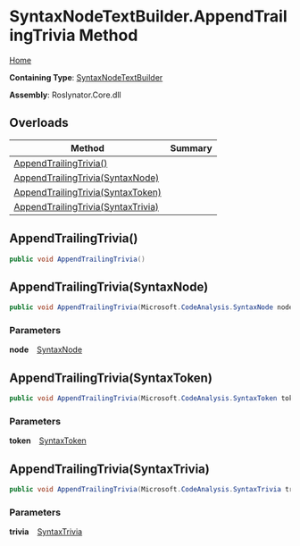 # SyntaxNodeTextBuilder\.AppendTrailingTrivia Method

[Home](../../../../README.md)

**Containing Type**: [SyntaxNodeTextBuilder](../README.md)

**Assembly**: Roslynator\.Core\.dll

## Overloads

| Method | Summary |
| ------ | ------- |
| [AppendTrailingTrivia()](#3135568974) | |
| [AppendTrailingTrivia(SyntaxNode)](#3371970503) | |
| [AppendTrailingTrivia(SyntaxToken)](#2929282898) | |
| [AppendTrailingTrivia(SyntaxTrivia)](#1945253139) | |

<a id="3135568974"></a>

## AppendTrailingTrivia\(\) 

```csharp
public void AppendTrailingTrivia()
```

<a id="3371970503"></a>

## AppendTrailingTrivia\(SyntaxNode\) 

```csharp
public void AppendTrailingTrivia(Microsoft.CodeAnalysis.SyntaxNode node)
```

### Parameters

**node** &ensp; [SyntaxNode](https://docs.microsoft.com/en-us/dotnet/api/microsoft.codeanalysis.syntaxnode)<a id="2929282898"></a>

## AppendTrailingTrivia\(SyntaxToken\) 

```csharp
public void AppendTrailingTrivia(Microsoft.CodeAnalysis.SyntaxToken token)
```

### Parameters

**token** &ensp; [SyntaxToken](https://docs.microsoft.com/en-us/dotnet/api/microsoft.codeanalysis.syntaxtoken)<a id="1945253139"></a>

## AppendTrailingTrivia\(SyntaxTrivia\) 

```csharp
public void AppendTrailingTrivia(Microsoft.CodeAnalysis.SyntaxTrivia trivia)
```

### Parameters

**trivia** &ensp; [SyntaxTrivia](https://docs.microsoft.com/en-us/dotnet/api/microsoft.codeanalysis.syntaxtrivia)